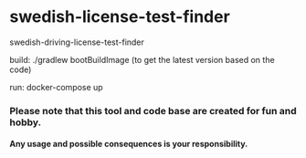 # swedish-license-test-finder
swedish-driving-license-test-finder


build: ./gradlew bootBuildImage (to get the latest version based on the code)

run: docker-compose up

### Please note that this tool and code base are created for fun and hobby.
#### Any usage and possible consequences is your responsibility. 
